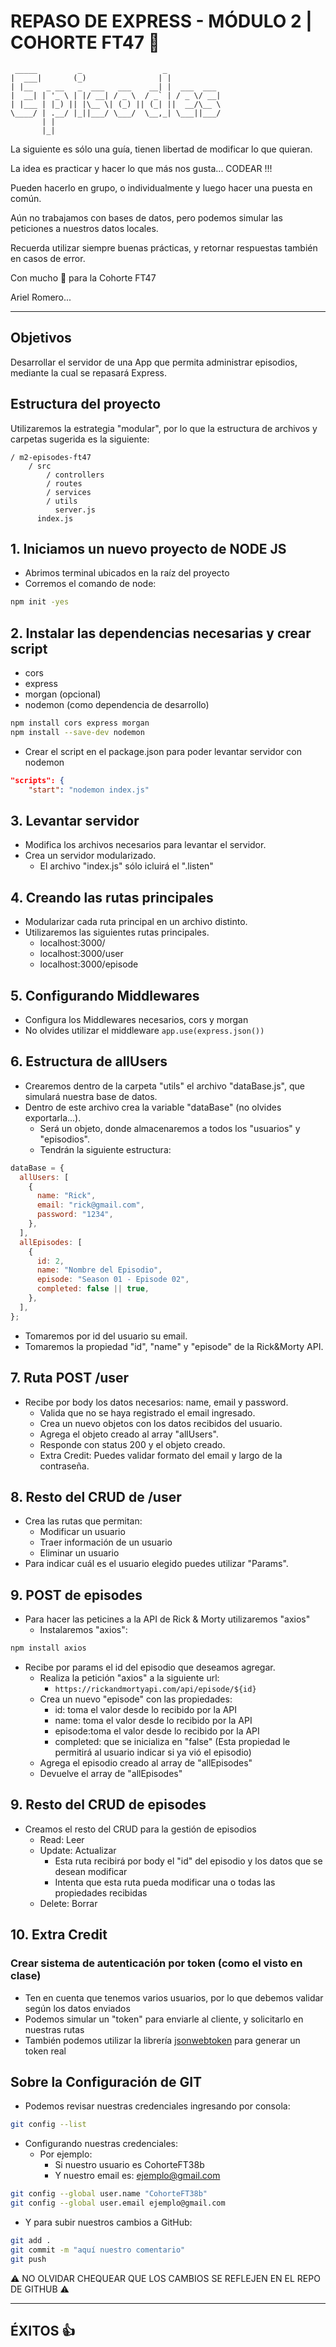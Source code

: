 # REPASO DE EXPRESS - MÓDULO 2 | COHORTE FT47 📆

```
 _____         _                  _
|  ___|       (_)                | |
| |__   _ __   _  ___   ___    __| |  ___  ___
|  __| | '_ \ | |/ __| / _ \  / _` | / _ \/ __|
| |___ | |_) || |\__ \| (_) || (_| ||  __/\__ \
\____/ | .__/ |_||___/ \___/  \__,_| \___||___/
       | |
       |_|
```

La siguiente es sólo una guía, tienen libertad de modificar lo que quieran.

La idea es practicar y hacer lo que más nos gusta... CODEAR !!!

Pueden hacerlo en grupo, o individualmente y luego hacer una puesta en común.

Aún no trabajamos con bases de datos, pero podemos simular las peticiones a nuestros datos locales.

Recuerda utilizar siempre buenas prácticas, y retornar respuestas también en casos de error.

Con mucho 💛 para la Cohorte FT47

Ariel Romero...

---

## Objetivos

Desarrollar el servidor de una App que permita administrar episodios, mediante la cual se repasará Express.

## Estructura del proyecto

Utilizaremos la estrategia "modular", por lo que la estructura de archivos y carpetas sugerida es la siguiente:

```
/ m2-episodes-ft47
    / src
        / controllers
        / routes
        / services
        / utils
          server.js
      index.js
```

## 1. Iniciamos un nuevo proyecto de NODE JS

- Abrimos terminal ubicados en la raíz del proyecto
- Corremos el comando de node:

```bash
npm init -yes
```

## 2. Instalar las dependencias necesarias y crear script

- cors
- express
- morgan (opcional)
- nodemon (como dependencia de desarrollo)

```bash
npm install cors express morgan
npm install --save-dev nodemon
```

- Crear el script en el package.json para poder levantar servidor con nodemon

```json
"scripts": {
    "start": "nodemon index.js"
```

## 3. Levantar servidor

- Modifica los archivos necesarios para levantar el servidor.
- Crea un servidor modularizado.
  - El archivo "index.js" sólo icluirá el ".listen"

## 4. Creando las rutas principales

- Modularizar cada ruta principal en un archivo distinto.
- Utilizaremos las siguientes rutas principales.
  - localhost:3000/
  - localhost:3000/user
  - localhost:3000/episode

## 5. Configurando Middlewares

- Configura los Middlewares necesarios, cors y morgan
- No olvides utilizar el middleware `app.use(express.json())`

## 6. Estructura de allUsers

- Crearemos dentro de la carpeta "utils" el archivo "dataBase.js", que simulará nuestra base de datos.
- Dentro de este archivo crea la variable "dataBase" (no olvides exportarla...).
  - Será un objeto, donde almacenaremos a todos los "usuarios" y "episodios".
  - Tendrán la siguiente estructura:

```js
dataBase = {
  allUsers: [
    {
      name: "Rick",
      email: "rick@gmail.com",
      password: "1234",
    },
  ],
  allEpisodes: [
    {
      id: 2,
      name: "Nombre del Episodio",
      episode: "Season 01 - Episode 02",
      completed: false || true,
    },
  ],
};
```

- Tomaremos por id del usuario su email.
- Tomaremos la propiedad "id", "name" y "episode" de la Rick&Morty API.

## 7. Ruta POST /user

- Recibe por body los datos necesarios: name, email y password.
  - Valida que no se haya registrado el email ingresado.
  - Crea un nuevo objetos con los datos recibidos del usuario.
  - Agrega el objeto creado al array "allUsers".
  - Responde con status 200 y el objeto creado.
  - Extra Credit: Puedes validar formato del email y largo de la contraseña.

## 8. Resto del CRUD de /user

- Crea las rutas que permitan:
  - Modificar un usuario
  - Traer información de un usuario
  - Eliminar un usuario
- Para indicar cuál es el usuario elegido puedes utilizar "Params".

## 9. POST de episodes

- Para hacer las peticines a la API de Rick & Morty utilizaremos "axios"
  - Instalaremos "axios":

```bash
npm install axios
```

- Recibe por params el id del episodio que deseamos agregar.
  - Realiza la petición "axios" a la siguiente url:
    - `https://rickandmortyapi.com/api/episode/${id}`
  - Crea un nuevo "episode" con las propiedades:
    - id: toma el valor desde lo recibido por la API
    - name: toma el valor desde lo recibido por la API
    - episode:toma el valor desde lo recibido por la API
    - completed: que se inicializa en "false" (Esta propiedad le permitirá al usuario indicar si ya vió el episodio)
  - Agrega el episodio creado al array de "allEpisodes"
  - Devuelve el array de "allEpisodes"

## 9. Resto del CRUD de episodes

- Creamos el resto del CRUD para la gestión de episodios
  - Read: Leer
  - Update: Actualizar
    - Esta ruta recibirá por body el "id" del episodio y los datos que se desean modificar
    - Intenta que esta ruta pueda modificar una o todas las propiedades recibidas
  - Delete: Borrar

## 10. Extra Credit

### Crear sistema de autenticación por token (como el visto en clase)
- Ten en cuenta que tenemos varios usuarios, por lo que debemos validar según los datos enviados
- Podemos simular un "token" para enviarle al cliente, y solicitarlo en nuestras rutas
- También podemos utilizar la librería [jsonwebtoken](https://www.npmjs.com/package/jsonwebtoken) para generar un token real


## Sobre la Configuración de GIT

- Podemos revisar nuestras credenciales ingresando por consola:

```bash
git config --list
```

- Configurando nuestras credenciales:
  - Por ejemplo:
    - Si nuestro usuario es CohorteFT38b
    - Y nuestro email es: ejemplo@gmail.com

```bash
git config --global user.name "CohorteFT38b"
git config --global user.email ejemplo@gmail.com
```

- Y para subir nuestros cambios a GitHub:

```bash
git add .
git commit -m "aquí nuestro comentario"
git push
```

⚠️ NO OLVIDAR CHEQUEAR QUE LOS CAMBIOS SE REFLEJEN EN EL REPO DE GITHUB ⚠️

---

## ÉXITOS 👍
